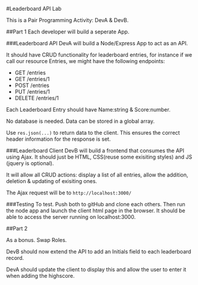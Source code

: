 #Leaderboard API Lab

This is a Pair Programming Activity: DevA & DevB.

##Part 1
Each developer will build a seperate App. 

###Leaderboard API
DevA will build a Node/Express App to act as an API. 

It should have CRUD functionality for leaderboard entries, for instance if we call our resource Entries, we might have the following endpoints:
- GET /entries
- GET /entries/1
- POST /entries
- PUT /entries/1
- DELETE /entries/1

Each Leaderboard Entry should have Name:string & Score:number. 

No database is needed. Data can be stored in a global array. 

Use ```res.json(...)``` to return data to the client. This ensures the correct header information for the response is set.


###Leaderboard Client
DevB will build a frontend that consumes the API using Ajax. It should just be HTML, CSS(reuse some exisiting styles) and JS (jquery is optional). 

It will allow all CRUD actions: display a list of all entries, allow the addition, deletion & updating of exisiting ones. 

The Ajax request will be to ```http://localhost:3000/```

###Testing
To test. Push both to gitHub and clone each others. Then run the node app and launch the client html page in the browser. It should be able to access the server running on localhost:3000.

##Part 2

As a bonus. Swap Roles. 

DevB should now extend the API to add an Initials field to each leaderboard record. 

DevA should update the client to display this and allow the user to enter it when adding the highscore.
